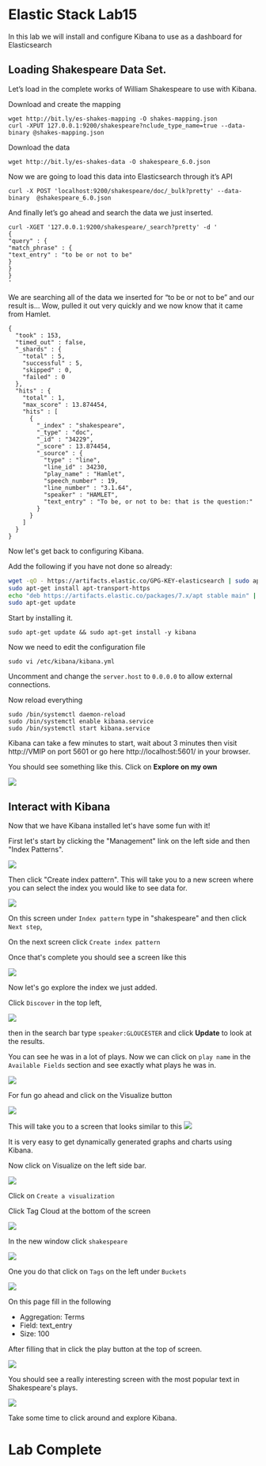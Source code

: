 # Elastic Stack Lab15

In this lab we will install and configure Kibana to use as a dashboard for Elasticsearch

## Loading Shakespeare Data Set.

Let’s load in the complete works of William Shakespeare to use with Kibana.  

Download and create the mapping

```
wget http://bit.ly/es-shakes-mapping -O shakes-mapping.json
curl -XPUT 127.0.0.1:9200/shakespeare?nclude_type_name=true --data-binary @shakes-mapping.json
```
Download the data

```
wget http://bit.ly/es-shakes-data -O shakespeare_6.0.json
```

Now we are going to load this data into Elasticsearch through it’s API
```
curl -X POST 'localhost:9200/shakespeare/doc/_bulk?pretty' --data-binary  @shakespeare_6.0.json
```

And finally let’s go ahead and search the data we just inserted.

```
curl -XGET '127.0.0.1:9200/shakespeare/_search?pretty' -d '
{
"query" : {
"match_phrase" : {
"text_entry" : "to be or not to be"
}
}
}
'
```

We are searching all of the data we inserted for “to be or not to be” and our result is… Wow, pulled it out very quickly and we now know that it came from Hamlet.

```
{
  "took" : 153,
  "timed_out" : false,
  "_shards" : {
    "total" : 5,
    "successful" : 5,
    "skipped" : 0,
    "failed" : 0
  },
  "hits" : {
    "total" : 1,
    "max_score" : 13.874454,
    "hits" : [
      {
        "_index" : "shakespeare",
        "_type" : "doc",
        "_id" : "34229",
        "_score" : 13.874454,
        "_source" : {
          "type" : "line",
          "line_id" : 34230,
          "play_name" : "Hamlet",
          "speech_number" : 19,
          "line_number" : "3.1.64",
          "speaker" : "HAMLET",
          "text_entry" : "To be, or not to be: that is the question:"
        }
      }
    ]
  }
}
```
Now let's get back to configuring Kibana.  

Add the following if you have not done so already:

```bash
wget -qO - https://artifacts.elastic.co/GPG-KEY-elasticsearch | sudo apt-key add -
sudo apt-get install apt-transport-https
echo "deb https://artifacts.elastic.co/packages/7.x/apt stable main" | sudo tee -a /etc/apt/sources.list.d/elastic-7.x.list
sudo apt-get update
```

Start by installing it. 
```
sudo apt-get update && sudo apt-get install -y kibana 
```

Now we need to edit the configuration file 
```
sudo vi /etc/kibana/kibana.yml
```

Uncomment and change the `server.host` to `0.0.0.0` to allow external connections. 

Now reload everything 
```
sudo /bin/systemctl daemon-reload
sudo /bin/systemctl enable kibana.service
sudo /bin/systemctl start kibana.service
```

Kibana can take a few minutes to start, wait about 3 minutes then visit http://VMIP on port 5601 or go here http://localhost:5601/ in your browser.


You should see something like this.
Click on **Explore on my own**


![](index/kibana-1.png)

## Interact with Kibana 
Now that we have Kibana installed let's have some fun with it! 

First let's start by clicking the "Management" link on the left side and then "Index Patterns". 


![](index/kibana-2.png)

Then click "Create index pattern". This will take you to a new screen where you can select the index you would like to see data for. 

![](index/kibana-3.png)

On this screen under `Index pattern` type in "shakespeare" and then click `Next step`, 

On the next screen click `Create index pattern`

Once that's complete you should see a screen like this

![](index/5528C188-7C40-4A3A-A796-A7625C314B9F%208.png)


Now let's go explore the index we just added. 

Click `Discover` in the top left, 

![](index/kibana-4.png)

then in the search bar type `speaker:GLOUCESTER` and click **Update** to look at the results. 

You can see he was in a lot of plays.  Now  we can click on `play name` in the `Available Fields` section and see exactly what plays he was in.

![](index/kibana-5.png)

For fun go ahead and click on the Visualize button 

![](index/kibana-6.png)

This will take you to a screen that looks similar to this 
![](index/98873363-4E9A-41C2-861B-C0E72F15FB1A%208.png)


It is very easy to get dynamically generated graphs and charts using Kibana. 

Now click on Visualize on the left side bar.

![](index/kibana-7.png)

Click on `Create a visualization`

Click Tag Cloud at the bottom of the screen

![](index/kibana-8.png)

In the new window click `shakespeare`

![](index/kibana-9.png)


One you do that click on `Tags` on the left under `Buckets`

![](index/kibana-10.png)


On this page fill in the following 
* Aggregation: Terms
* Field: text_entry
* Size: 100

After filling that in click the play button at the top of screen.

![](index/kibana-11.png)

You should see a really interesting screen with the most popular text in Shakespeare's plays. 

![](index/kibana-12.png)

Take some time to click around and explore Kibana. 

# Lab Complete 





